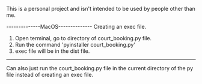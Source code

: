 This is a personal project and isn't intended to be used by people other than me.

--------------MacOS--------------
Creating an exec file.

1. Open terminal, go to directory of court_booking.py file.
2. Run the command 'pyinstaller court_booking.py' 
3. exec file will be in the dist file.
---------------------------------

Can also just run the court_booking.py file in the current directory of the py file instead of creating an exec file.
